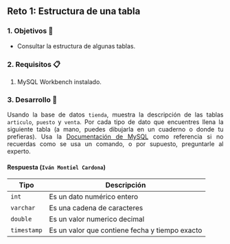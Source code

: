 
## Reto 1: Estructura de una tabla

<div style="text-align: justify;">

### 1. Objetivos :dart:

- Consultar la estructura de algunas tablas.

### 2. Requisitos :clipboard:

1. MySQL Workbench instalado.

### 3. Desarrollo :rocket:

Usando la base de datos `tienda`, muestra la descripción de las tablas `articulo`, `puesto` y `venta`. Por cada tipo de dato que encuentres llena la siguiente tabla (a mano, puedes dibujarla en un cuaderno o donde tu prefieras). Usa la [Documentación de MySQL](https://dev.mysql.com/doc/refman/8.0/en/data-types.html) como referencia si no recuerdas como se usa un comando, o por supuesto, preguntarle al experto.

#### Respuesta (`Iván Montiel Cardona`)

| Tipo   | Descripción |
|---|---|
| `int` | Es un dato numérico entero  |
| `varchar` | Es una cadena de caracteres |
| `double`  | Es un valor numerico decimal |
| `timestamp` | Es un valor que contiene fecha y tiempo exacto |

</div>
